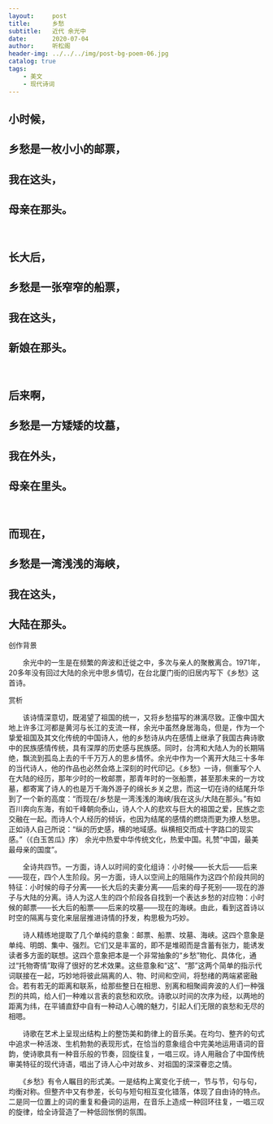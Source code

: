 ```yaml
---
layout:     post
title:      乡愁
subtitle:   近代 余光中
date:       2020-07-04
author:     听松阁
header-img: ../../../img/post-bg-poem-06.jpg
catalog: true
tags:
    - 美文
    - 现代诗词
---
```


## 小时候，
## 乡愁是一枚小小的邮票，
## 我在这头，
## 母亲在那头。
&nbsp;
## 长大后，
## 乡愁是一张窄窄的船票，
## 我在这头，
## 新娘在那头。
&nbsp;
## 后来啊，
## 乡愁是一方矮矮的坟墓，
## 我在外头，
## 母亲在里头。
&nbsp;
## 而现在，
## 乡愁是一湾浅浅的海峡，
## 我在这头，
## 大陆在那头。





创作背景

　　余光中的一生是在频繁的奔波和迁徙之中，多次与亲人的聚散离合。1971年，20多年没有回过大陆的余光中思乡情切，在台北厦门街的旧居内写下《乡愁》这首诗。





赏析



　　该诗情深意切，既渴望了祖国的统一，又将乡愁描写的淋漓尽致。正像中国大地上许多江河都是黄河与长江的支流一样，余光中虽然身居海岛，但是，作为一个挚爱祖国及其文化传统的中国诗人，他的乡愁诗从内在感情上继承了我国古典诗歌中的民族感情传统，具有深厚的历史感与民族感。同时，台湾和大陆人为的长期隔绝，飘流到孤岛上去的千千万万人的思乡情怀。余光中作为一个离开大陆三十多年的当代诗人，他的作品也必然会烙上深刻的时代印记。《乡愁》一诗，侧重写个人在大陆的经历，那年少时的一枚邮票，那青年时的一张船票，甚至那未来的一方坟墓，都寄寓了诗人的也是万千海外游子的绵长乡关之思，而这一切在诗的结尾升华到了一个新的高度：“而现在/乡愁是一湾浅浅的海峡/我在这头/大陆在那头。”有如百川奔向东海，有如千峰朝向泰山，诗人个人的悲欢与巨大的祖国之爱，民族之恋交融在一起。而诗人个人经历的倾诉，也因为结尾的感情的燃烧而更为撩人愁思。正如诗人自己所说：“纵的历史感，横的地域感。纵横相交而成十字路口的现实感。”（《白玉苦瓜》序） 余光中热爱中华传统文化，热爱中国。礼赞“中国，最美最母亲的国度”。



　　全诗共四节。一方面，诗人以时间的变化组诗：小时候——长大后——后来——现在，四个人生阶段。另一方面，诗人以空间上的阻隔作为这四个阶段共同的特征：小时候的母子分离——长大后的夫妻分离——后来的母子死别——现在的游子与大陆的分离。诗人为这人生的四个阶段各自找到一个表达乡愁的对应物：小时候的邮票——长大后的船票——后来的坟墓——现在的海峡。由此，看到这首诗以时空的隔离与变化来层层推进诗情的抒发，构思极为巧妙。



　　诗人精练地提取了几个单纯的意象：邮票、船票、坟墓、海峡。这四个意象是单纯、明朗、集中、强烈。它们又是丰富的，即不是堆砌而是含蓄有张力，能诱发读者多方面的联想。这四个意象把本是一个非常抽象的“乡愁”物化、具体化，通过“托物寄情”取得了很好的艺术效果。这些意象和“这”、“那”这两个简单的指示代词联接在一起，巧妙地将彼此隔离的人、物、时间和空间，将愁绪的两端紧密融合。若有若无的距离和联系，给那些整日在相思、别离和相聚阊奔波的人们一种强烈的共鸣，给人们一种难以言表的哀愁和欢欣。诗歌以时间的次序为经，以两地的距离为纬，在平铺直舒中自有一种动人心魄的魅力，引起人们无限的哀愁和无尽的相嗯。



　　诗歌在艺术上呈现出结构上的整饬美和韵律上的音乐美。在均匀、整齐的句式中追求一种活泼、生机勃勃的表现形式，在恰当的意象组合中完美地运用语词的音韵，使诗歌具有一种音乐般的节奏，回旋往复，一唱三叹。诗人用融合了中国传统审美特征的现代诗语，唱出了诗人心中对故乡、对祖国的深深眷恋之情。



　　《乡愁》有令人瞩目的形式美。一是结构上寓变化于统一，节与节，句与句，均衡对称。但整齐中又有参差，长句与短句相互变化错落，体现了自由诗的特点。二是同一位置上的词的重复和叠词的运用，在音乐上造成一种回环往复，一唱三叹的旋律，给全诗营造了一种低回怅惘的氛围。

